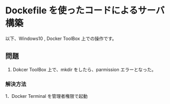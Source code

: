 # Dockefile を使ったコードによるサーバ構築

以下、Windows10 , Docker ToolBox 上での操作です。  


## 問題

1. Dokcer ToolBox 上で、mkdir をしたら、parmission エラーとなった。  

### 解決方法

1．Docker Terminal を管理者権限で起動

